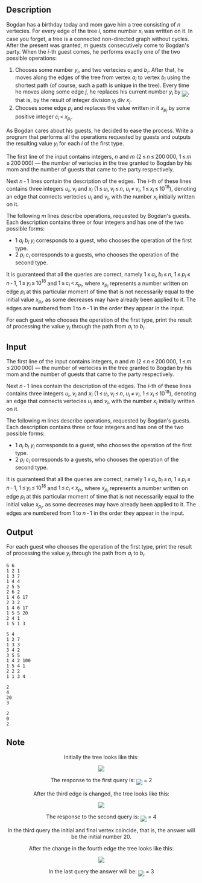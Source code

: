 ## Description

<div><p>Bogdan has a birthday today and mom gave him a tree consisting of <span class="tex-span"><i>n</i></span> vertecies. For every edge of the tree <span class="tex-span"><i>i</i></span>, some number <span class="tex-span"><i>x</i><sub class="lower-index"><i>i</i></sub></span> was written on it. In case you forget, a tree is a connected non-directed graph without cycles. After the present was granted, <span class="tex-span"><i>m</i></span> guests consecutively come to Bogdan's party. When the <span class="tex-span"><i>i</i></span>-th guest comes, he performs exactly one of the two possible operations: </p><ol> <li> Chooses some number <span class="tex-span"><i>y</i><sub class="lower-index"><i>i</i></sub></span>, and two vertecies <span class="tex-span"><i>a</i><sub class="lower-index"><i>i</i></sub></span> and <span class="tex-span"><i>b</i><sub class="lower-index"><i>i</i></sub></span>. After that, he moves along the edges of the tree from vertex <span class="tex-span"><i>a</i><sub class="lower-index"><i>i</i></sub></span> to vertex <span class="tex-span"><i>b</i><sub class="lower-index"><i>i</i></sub></span> using the shortest path (of course, such a path is unique in the tree). Every time he moves along some edge <span class="tex-span"><i>j</i></span>, he replaces his current number <span class="tex-span"><i>y</i><sub class="lower-index"><i>i</i></sub></span> by <img align="middle" class="tex-formula" src="file://2zxBDSJs.png" style="max-width: 100.0%;max-height: 100.0%;">, that is, by the result of integer division <span class="tex-span"><i>y</i><sub class="lower-index"><i>i</i></sub></span> div <span class="tex-span"><i>x</i><sub class="lower-index"><i>j</i></sub></span>. </li><li> Chooses some edge <span class="tex-span"><i>p</i><sub class="lower-index"><i>i</i></sub></span> and replaces the value written in it <span class="tex-span"><i>x</i><sub class="lower-index"><i>p</i><sub class="lower-index"><i>i</i></sub></sub></span> by some positive integer <span class="tex-span"><i>c</i><sub class="lower-index"><i>i</i></sub> &lt; <i>x</i><sub class="lower-index"><i>p</i><sub class="lower-index"><i>i</i></sub></sub></span>. </li></ol><p>As Bogdan cares about his guests, he decided to ease the process. Write a program that performs all the operations requested by guests and outputs the resulting value <span class="tex-span"><i>y</i><sub class="lower-index"><i>i</i></sub></span> for each <span class="tex-span"><i>i</i></span> of the first type.</p></div><div class="input-specification"><p>The first line of the input contains integers, <span class="tex-span"><i>n</i></span> and <span class="tex-span"><i>m</i></span> (<span class="tex-span">2 ≤ <i>n</i> ≤ 200 000</span>, <span class="tex-span">1 ≤ <i>m</i> ≤ 200 000</span>)&nbsp;— the number of vertecies in the tree granted to Bogdan by his mom and the number of guests that came to the party respectively.</p><p>Next <span class="tex-span"><i>n</i> - 1</span> lines contain the description of the edges. The <span class="tex-span"><i>i</i></span>-th of these lines contains three integers <span class="tex-span"><i>u</i><sub class="lower-index"><i>i</i></sub></span>, <span class="tex-span"><i>v</i><sub class="lower-index"><i>i</i></sub></span> and <span class="tex-span"><i>x</i><sub class="lower-index"><i>i</i></sub></span> (<span class="tex-span">1 ≤ <i>u</i><sub class="lower-index"><i>i</i></sub>, <i>v</i><sub class="lower-index"><i>i</i></sub> ≤ <i>n</i></span>, <span class="tex-span"><i>u</i><sub class="lower-index"><i>i</i></sub> ≠ <i>v</i><sub class="lower-index"><i>i</i></sub></span>, <span class="tex-span">1 ≤ <i>x</i><sub class="lower-index"><i>i</i></sub> ≤ 10<sup class="upper-index">18</sup></span>), denoting an edge that connects vertecies <span class="tex-span"><i>u</i><sub class="lower-index"><i>i</i></sub></span> and <span class="tex-span"><i>v</i><sub class="lower-index"><i>i</i></sub></span>, with the number <span class="tex-span"><i>x</i><sub class="lower-index"><i>i</i></sub></span> initially written on it.</p><p>The following <span class="tex-span"><i>m</i></span> lines describe operations, requested by Bogdan's guests. Each description contains three or four integers and has one of the two possible forms: </p><ul> <li> <span class="tex-span">1</span> <span class="tex-span"><i>a</i><sub class="lower-index"><i>i</i></sub></span> <span class="tex-span"><i>b</i><sub class="lower-index"><i>i</i></sub></span> <span class="tex-span"><i>y</i><sub class="lower-index"><i>i</i></sub></span> corresponds to a guest, who chooses the operation of the first type. </li><li> <span class="tex-span">2</span> <span class="tex-span"><i>p</i><sub class="lower-index"><i>i</i></sub></span> <span class="tex-span"><i>c</i><sub class="lower-index"><i>i</i></sub></span> corresponds to a guests, who chooses the operation of the second type. </li></ul> It is guaranteed that all the queries are correct, namely <span class="tex-span">1 ≤ <i>a</i><sub class="lower-index"><i>i</i></sub>, <i>b</i><sub class="lower-index"><i>i</i></sub> ≤ <i>n</i></span>, <span class="tex-span">1 ≤ <i>p</i><sub class="lower-index"><i>i</i></sub> ≤ <i>n</i> - 1</span>, <span class="tex-span">1 ≤ <i>y</i><sub class="lower-index"><i>i</i></sub> ≤ 10<sup class="upper-index">18</sup></span> and <span class="tex-span">1 ≤ <i>c</i><sub class="lower-index"><i>i</i></sub> &lt; <i>x</i><sub class="lower-index"><i>p</i><sub class="lower-index"><i>i</i></sub></sub></span>, where <span class="tex-span"><i>x</i><sub class="lower-index"><i>p</i><sub class="lower-index"><i>i</i></sub></sub></span> represents a number written on edge <span class="tex-span"><i>p</i><sub class="lower-index"><i>i</i></sub></span> at this particular moment of time that is not necessarily equal to the initial value <span class="tex-span"><i>x</i><sub class="lower-index"><i>p</i><sub class="lower-index"><i>i</i></sub></sub></span>, as some decreases may have already been applied to it. The edges are numbered from <span class="tex-span">1</span> to <span class="tex-span"><i>n</i> - 1</span> in the order they appear in the input.</div><div class="output-specification"><p>For each guest who chooses the operation of the first type, print the result of processing the value <span class="tex-span"><i>y</i><sub class="lower-index"><i>i</i></sub></span> through the path from <span class="tex-span"><i>a</i><sub class="lower-index"><i>i</i></sub></span> to <span class="tex-span"><i>b</i><sub class="lower-index"><i>i</i></sub></span>.</p></div>

## Input

<p>The first line of the input contains integers, <span class="tex-span"><i>n</i></span> and <span class="tex-span"><i>m</i></span> (<span class="tex-span">2 ≤ <i>n</i> ≤ 200 000</span>, <span class="tex-span">1 ≤ <i>m</i> ≤ 200 000</span>)&nbsp;— the number of vertecies in the tree granted to Bogdan by his mom and the number of guests that came to the party respectively.</p><p>Next <span class="tex-span"><i>n</i> - 1</span> lines contain the description of the edges. The <span class="tex-span"><i>i</i></span>-th of these lines contains three integers <span class="tex-span"><i>u</i><sub class="lower-index"><i>i</i></sub></span>, <span class="tex-span"><i>v</i><sub class="lower-index"><i>i</i></sub></span> and <span class="tex-span"><i>x</i><sub class="lower-index"><i>i</i></sub></span> (<span class="tex-span">1 ≤ <i>u</i><sub class="lower-index"><i>i</i></sub>, <i>v</i><sub class="lower-index"><i>i</i></sub> ≤ <i>n</i></span>, <span class="tex-span"><i>u</i><sub class="lower-index"><i>i</i></sub> ≠ <i>v</i><sub class="lower-index"><i>i</i></sub></span>, <span class="tex-span">1 ≤ <i>x</i><sub class="lower-index"><i>i</i></sub> ≤ 10<sup class="upper-index">18</sup></span>), denoting an edge that connects vertecies <span class="tex-span"><i>u</i><sub class="lower-index"><i>i</i></sub></span> and <span class="tex-span"><i>v</i><sub class="lower-index"><i>i</i></sub></span>, with the number <span class="tex-span"><i>x</i><sub class="lower-index"><i>i</i></sub></span> initially written on it.</p><p>The following <span class="tex-span"><i>m</i></span> lines describe operations, requested by Bogdan's guests. Each description contains three or four integers and has one of the two possible forms: </p><ul> <li> <span class="tex-span">1</span> <span class="tex-span"><i>a</i><sub class="lower-index"><i>i</i></sub></span> <span class="tex-span"><i>b</i><sub class="lower-index"><i>i</i></sub></span> <span class="tex-span"><i>y</i><sub class="lower-index"><i>i</i></sub></span> corresponds to a guest, who chooses the operation of the first type. </li><li> <span class="tex-span">2</span> <span class="tex-span"><i>p</i><sub class="lower-index"><i>i</i></sub></span> <span class="tex-span"><i>c</i><sub class="lower-index"><i>i</i></sub></span> corresponds to a guests, who chooses the operation of the second type. </li></ul> It is guaranteed that all the queries are correct, namely <span class="tex-span">1 ≤ <i>a</i><sub class="lower-index"><i>i</i></sub>, <i>b</i><sub class="lower-index"><i>i</i></sub> ≤ <i>n</i></span>, <span class="tex-span">1 ≤ <i>p</i><sub class="lower-index"><i>i</i></sub> ≤ <i>n</i> - 1</span>, <span class="tex-span">1 ≤ <i>y</i><sub class="lower-index"><i>i</i></sub> ≤ 10<sup class="upper-index">18</sup></span> and <span class="tex-span">1 ≤ <i>c</i><sub class="lower-index"><i>i</i></sub> &lt; <i>x</i><sub class="lower-index"><i>p</i><sub class="lower-index"><i>i</i></sub></sub></span>, where <span class="tex-span"><i>x</i><sub class="lower-index"><i>p</i><sub class="lower-index"><i>i</i></sub></sub></span> represents a number written on edge <span class="tex-span"><i>p</i><sub class="lower-index"><i>i</i></sub></span> at this particular moment of time that is not necessarily equal to the initial value <span class="tex-span"><i>x</i><sub class="lower-index"><i>p</i><sub class="lower-index"><i>i</i></sub></sub></span>, as some decreases may have already been applied to it. The edges are numbered from <span class="tex-span">1</span> to <span class="tex-span"><i>n</i> - 1</span> in the order they appear in the input.

## Output

<p>For each guest who chooses the operation of the first type, print the result of processing the value <span class="tex-span"><i>y</i><sub class="lower-index"><i>i</i></sub></span> through the path from <span class="tex-span"><i>a</i><sub class="lower-index"><i>i</i></sub></span> to <span class="tex-span"><i>b</i><sub class="lower-index"><i>i</i></sub></span>.</p>





```input1
6 6
1 2 1
1 3 7
1 4 4
2 5 5
2 6 2
1 4 6 17
2 3 2
1 4 6 17
1 5 5 20
2 4 1
1 5 1 3

```




```input2
5 4
1 2 7
1 3 3
3 4 2
3 5 5
1 4 2 100
1 5 4 1
2 2 2
1 1 3 4

```




```output1
2
4
20
3

```




```output2
2
0
2

```



## Note

<center><p>Initially the tree looks like this: </p><center> <img class="tex-graphics" src="file://BruLdmM9.png" style="max-width: 100.0%;max-height: 100.0%;"> <p>The response to the first query is: <img align="middle" class="tex-formula" src="file://otnVdxf1.png" style="max-width: 100.0%;max-height: 100.0%;"> = 2</p><p>After the third edge is changed, the tree looks like this: </p><center> <img class="tex-graphics" src="file://iIMSICKK.png" style="max-width: 100.0%;max-height: 100.0%;"> <p>The response to the second query is: <img align="middle" class="tex-formula" src="file://Y8AaOHEj.png" style="max-width: 100.0%;max-height: 100.0%;"> = 4</p><p>In the third query the initial and final vertex coincide, that is, the answer will be the initial number 20.</p><p>After the change in the fourth edge the tree looks like this: </p><center> <img class="tex-graphics" src="file://tL8wH2kO.png" style="max-width: 100.0%;max-height: 100.0%;"> <p>In the last query the answer will be: <img align="middle" class="tex-formula" src="file://2KmNzJYk.png" style="max-width: 100.0%;max-height: 100.0%;"> = 3</p></center></center></center></center>
